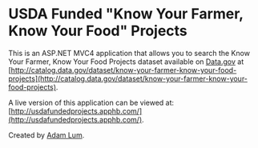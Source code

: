 # USDA Funded "Know Your Farmer, Know Your Food" Projects

This is an ASP.NET MVC4 application that allows you to search the Know Your Farmer, Know Your Food Projects dataset available on [Data.gov](http://www.data.gov/) at [http://catalog.data.gov/dataset/know-your-farmer-know-your-food-projects](http://catalog.data.gov/dataset/know-your-farmer-know-your-food-projects).

A live version of this application can be viewed at: [http://usdafundedprojects.apphb.com/](http://usdafundedprojects.apphb.com/).

Created by [Adam Lum](http://adamlum.com).